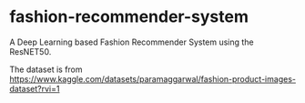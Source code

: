 # fashion-recommender-system
A Deep Learning based Fashion Recommender System using the ResNET50.

The dataset is from https://www.kaggle.com/datasets/paramaggarwal/fashion-product-images-dataset?rvi=1
 
